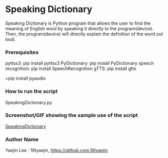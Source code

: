 # Speaking Dictionary
Speaking Dictionary is Python program that allows the user to find the meaning of English word by speaking it directly to the program(device). Then, the program(device) will directly explain the definition of the word out loud.

### Prerequisites
pyttsx3: pip install pyttsx3
PyDictionary: pip install PyDictionary
speech recognition: pip install SpeechRecognition
gTTS: pip install gtts

+pip install pyaudio

### How to run the script
SpeakingDictionary.py

### Screenshot/GIF showing the sample use of the script
[SpeakingDictionary](https://user-images.githubusercontent.com/69775935/140873415-dc79bdd7-d36e-4ca5-ae6f-4da88837f5f0.png)

### Author Name
Yaejin Lee : 19lyaejin, https://github.com.19lyaejin
